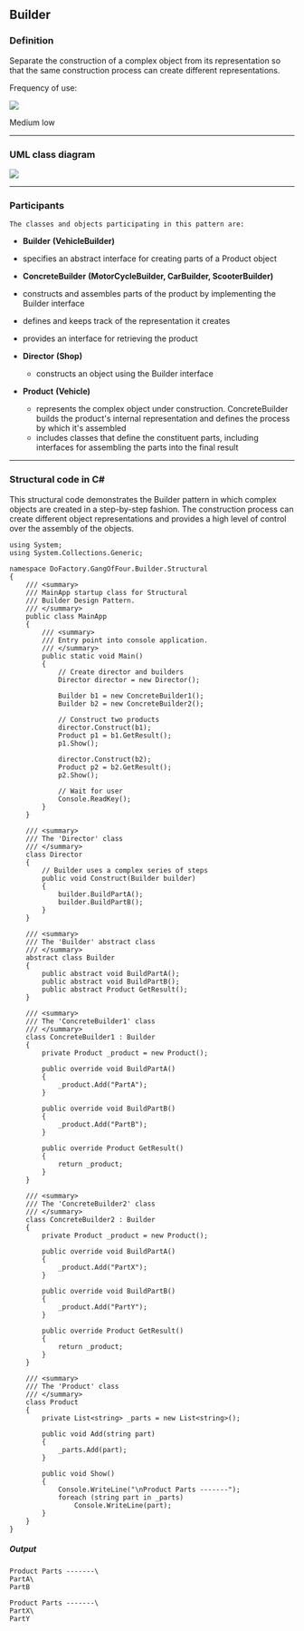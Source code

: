 ## Builder

### Definition

Separate the construction of a complex object from its representation so that the same construction process can create different representations.

Frequency of use:

![](https://www.dofactory.com/img/patterns/use-medium-low.jpg)

Medium low

---

### UML class diagram

![](https://www.dofactory.com/img/diagrams/net/builder.png)

---

### Participants

    The classes and objects participating in this pattern are:

- **Builder** **(VehicleBuilder)**

- specifies an abstract interface for creating parts of a Product object

- **ConcreteBuilder** **(MotorCycleBuilder, CarBuilder, ScooterBuilder)**

- constructs and assembles parts of the product by implementing the Builder interface

- defines and keeps track of the representation it creates

- provides an interface for retrieving the product

- **Director** **(Shop)**

  - constructs an object using the Builder interface

- **Product** **(Vehicle)**
  - represents the complex object under construction. ConcreteBuilder builds the product's internal representation and defines the process by which it's assembled
  - includes classes that define the constituent parts, including interfaces for assembling the parts into the final result

---

### Structural code in C#

This structural code demonstrates the Builder pattern in which complex objects are created in a step-by-step fashion. The construction process can create different object representations and provides a high level of control over the assembly of the objects.

    using System;
    using System.Collections.Generic;

    namespace DoFactory.GangOfFour.Builder.Structural
    {
        /// <summary>
        /// MainApp startup class for Structural
        /// Builder Design Pattern.
        /// </summary>
        public class MainApp
        {
            /// <summary>
            /// Entry point into console application.
            /// </summary>
            public static void Main()
            {
                // Create director and builders
                Director director = new Director();

                Builder b1 = new ConcreteBuilder1();
                Builder b2 = new ConcreteBuilder2();

                // Construct two products
                director.Construct(b1);
                Product p1 = b1.GetResult();
                p1.Show();

                director.Construct(b2);
                Product p2 = b2.GetResult();
                p2.Show();

                // Wait for user
                Console.ReadKey();
            }
        }

        /// <summary>
        /// The 'Director' class
        /// </summary>
        class Director
        {
            // Builder uses a complex series of steps
            public void Construct(Builder builder)
            {
                builder.BuildPartA();
                builder.BuildPartB();
            }
        }

        /// <summary>
        /// The 'Builder' abstract class
        /// </summary>
        abstract class Builder
        {
            public abstract void BuildPartA();
            public abstract void BuildPartB();
            public abstract Product GetResult();
        }

        /// <summary>
        /// The 'ConcreteBuilder1' class
        /// </summary>
        class ConcreteBuilder1 : Builder
        {
            private Product _product = new Product();

            public override void BuildPartA()
            {
                _product.Add("PartA");
            }

            public override void BuildPartB()
            {
                _product.Add("PartB");
            }

            public override Product GetResult()
            {
                return _product;
            }
        }

        /// <summary>
        /// The 'ConcreteBuilder2' class
        /// </summary>
        class ConcreteBuilder2 : Builder
        {
            private Product _product = new Product();

            public override void BuildPartA()
            {
                _product.Add("PartX");
            }

            public override void BuildPartB()
            {
                _product.Add("PartY");
            }

            public override Product GetResult()
            {
                return _product;
            }
        }

        /// <summary>
        /// The 'Product' class
        /// </summary>
        class Product
        {
            private List<string> _parts = new List<string>();

            public void Add(string part)
            {
                _parts.Add(part);
            }

            public void Show()
            {
                Console.WriteLine("\nProduct Parts -------");
                foreach (string part in _parts)
                    Console.WriteLine(part);
            }
        }
    }

##### Output

    Product Parts -------\
    PartA\
    PartB

    Product Parts -------\
    PartX\
    PartY
